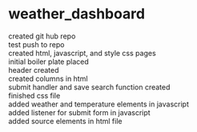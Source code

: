 # weather_dashboard
created git hub repo<br>
test push to repo<br>
created html, javascript, and style css pages<br>
initial boiler plate placed<br>
header created<br>
created columns in html<br>
submit handler and save search function created<br>
finished css file<br>
added weather and temperature elements in javascript<br>
added listener for submit form in javascript<br>
added source elements in html file<br>
